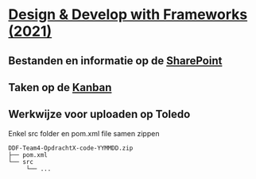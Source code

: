 # [Design & Develop with Frameworks (2021)](http://onderwijsaanbod.odisee.be/2020/syllabi/n/OBI39AN.htm#activetab=doelstellingen_idp1567696)

## Bestanden en informatie op de [SharePoint](https://hubkaho.sharepoint.com/sites/BATeam4-Quatra)

## Taken op de [Kanban](https://kanbanflow.com/board/HfXiEi1)

## Werkwijze voor uploaden op Toledo

Enkel src folder en pom.xml file samen zippen

```
DDF-Team4-OpdrachtX-code-YYMMDD.zip
├── pom.xml
└── src
     └── ...
```
